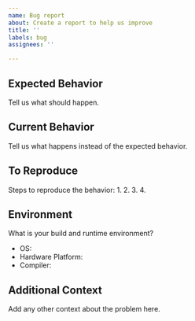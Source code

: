 ```yaml
---
name: Bug report
about: Create a report to help us improve
title: ''
labels: bug
assignees: ''

---
```


##  Expected Behavior
Tell us what should happen.

## Current Behavior
Tell us what happens instead of the expected behavior.

## To Reproduce
Steps to reproduce the behavior:
1.
2.
3.
4.

## Environment
What is your build and runtime environment?

- OS:
- Hardware Platform: 
- Compiler: 

## Additional Context
Add any other context about the problem here.
